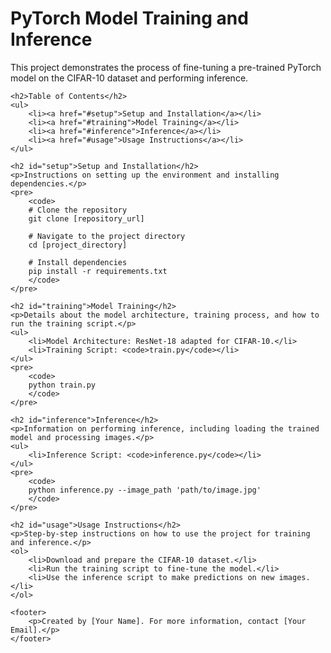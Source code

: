 <!DOCTYPE html>
<html>

<head>
    <title>PyTorch Model Training and Inference</title>
</head>

<body>
    <h1>PyTorch Model Training and Inference</h1>
    <p>This project demonstrates the process of fine-tuning a pre-trained PyTorch model on the CIFAR-10 dataset and performing inference.</p>

    <h2>Table of Contents</h2>
    <ul>
        <li><a href="#setup">Setup and Installation</a></li>
        <li><a href="#training">Model Training</a></li>
        <li><a href="#inference">Inference</a></li>
        <li><a href="#usage">Usage Instructions</a></li>
    </ul>

    <h2 id="setup">Setup and Installation</h2>
    <p>Instructions on setting up the environment and installing dependencies.</p>
    <pre>
        <code>
        # Clone the repository
        git clone [repository_url]

        # Navigate to the project directory
        cd [project_directory]

        # Install dependencies
        pip install -r requirements.txt
        </code>
    </pre>

    <h2 id="training">Model Training</h2>
    <p>Details about the model architecture, training process, and how to run the training script.</p>
    <ul>
        <li>Model Architecture: ResNet-18 adapted for CIFAR-10.</li>
        <li>Training Script: <code>train.py</code></li>
    </ul>
    <pre>
        <code>
        python train.py
        </code>
    </pre>

    <h2 id="inference">Inference</h2>
    <p>Information on performing inference, including loading the trained model and processing images.</p>
    <ul>
        <li>Inference Script: <code>inference.py</code></li>
    </ul>
    <pre>
        <code>
        python inference.py --image_path 'path/to/image.jpg'
        </code>
    </pre>

    <h2 id="usage">Usage Instructions</h2>
    <p>Step-by-step instructions on how to use the project for training and inference.</p>
    <ol>
        <li>Download and prepare the CIFAR-10 dataset.</li>
        <li>Run the training script to fine-tune the model.</li>
        <li>Use the inference script to make predictions on new images.</li>
    </ol>

    <footer>
        <p>Created by [Your Name]. For more information, contact [Your Email].</p>
    </footer>
</body>

</html>
